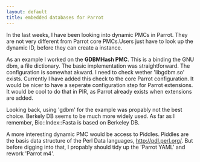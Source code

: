 ```yaml
---
layout: default
title: embedded databases for Parrot
---
```


In the last weeks, I have been looking into dynamic PMCs in Parrot. They are not very different from Parrot core PMCs.Users just have to look up the dynamic ID, before they can create a instance.

As an example I worked on the <b>GDBMHash PMC</b>. This is a binding the GNU dbm, a file dictionary. The basic implementation was straightforward. The configuration is somewhat akward. I need to check wether 'libgdbm.so' exists. Currently I have added this check to the core Parrot configuration. It would be nicer to have a seperate configuration step for Parrot extensions. It would be cool to do that in PIR, as Parrot already exists when extensions are added.

Looking back, using 'gdbm' for the example was propably not the best choice. Berkely DB seems to be much more widely used. As far as I remember, Bio::Index::Fasta is based on Berkeley DB.

A more interesting dynamic PMC would be access to Piddles.
Piddles are the basis data structure of the Perl Data languages, <a href="http://pdl.perl.org/" rel="nofollow">http://pdl.perl.org/</a>.
But before digging into that, I propably should tidy up the 'Parrot YAML' and rework 'Parrot m4'.

